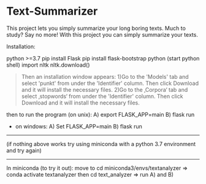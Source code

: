 # Text-Summarizer
This project lets you simply summarize your long boring texts. Much to study? Say no more! With this project you can simply summarize your texts.


Installation:

python >=3.7
pip install Flask
pip install flask-bootstrap
python (start python shell)
import nltk
nltk.download()
>Then an installation window appears: 
1)Go to the 'Models' tab and select 'punkt' from under the 'Identifier' column. Then click Download and it will install the necessary files.
2)Go to the ‚Corpora‘ tab and select ‚stopwords‘ from under the 'Identifier' column. Then click Download and it will install the necessary files.

then to run the program (on unix):
A) export FLASK_APP=main
B) flask run

- on windows:
A) Set FLASK_APP=main
B) flask run

-----
(if nothing above works try using miniconda with a python 3.7 environment and try again)

-----
In miniconda (to try it out):
move to cd miniconda3/envs/textanalyzer  => conda activate textanalyzer
then cd text_analyzer => run A) and B)
